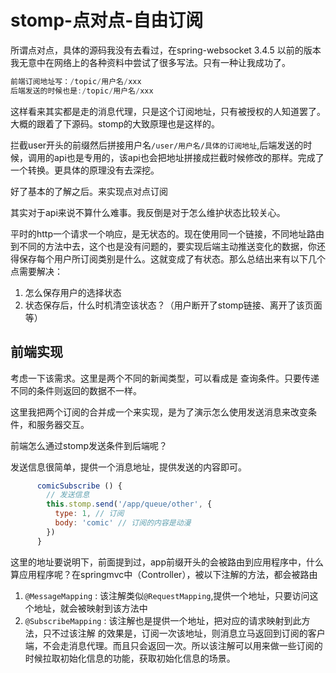 # stomp-点对点-自由订阅

所谓点对点，具体的源码我没有去看过，在spring-websocket 3.4.5 以前的版本我无意中在网络上的各种资料中尝试了很多写法。只有一种让我成功了。

```java
前端订阅地址写：/topic/用户名/xxx
后端发送的时候也是:/topic/用户名/xxx
```
这样看来其实都是走的消息代理，只是这个订阅地址，只有被授权的人知道罢了。 大概的跟着了下源码。stomp的大致原理也是这样的。 

拦截user开头的前缀然后拼接用户名`/user/用户名/具体的订阅地址`,后端发送的时候，调用的api也是专用的，该api也会把地址拼接成拦截时候修改的那样。完成了一个转换。更具体的原理没有去深挖。


好了基本的了解之后。来实现点对点订阅

其实对于api来说不算什么难事。我反倒是对于怎么维护状态比较关心。

平时的http一个请求一个响应，是无状态的。现在使用同一个链接，不同地址路由到不同的方法中去，这个也是没有问题的，要实现后端主动推送变化的数据，你还得保存每个用户所订阅类别是什么。这就变成了有状态。那么总结出来有以下几个点需要解决：

1. 怎么保存用户的选择状态
2. 状态保存后，什么时机清空该状态？（用户断开了stomp链接、离开了该页面等）

## 前端实现

考虑一下该需求。这里是两个不同的新闻类型，可以看成是 查询条件。只要传递不同的条件则返回的数据不一样。

这里我把两个订阅的合并成一个来实现，是为了演示怎么使用发送消息来改变条件，和服务器交互。

前端怎么通过stomp发送条件到后端呢？

发送信息很简单，提供一个消息地址，提供发送的内容即可。
```javascript
      comicSubscribe () {
        // 发送信息
        this.stomp.send('/app/queue/other', {
          type: 1, // 订阅
          body: 'comic' // 订阅的内容是动漫
        })
      }
```

这里的地址要说明下，前面提到过，app前缀开头的会被路由到应用程序中，什么算应用程序呢？在springmvc中（Controller），被以下注解的方法，都会被路由

1. `@MessageMapping` : 该注解类似`@RequestMapping`,提供一个地址，只要访问这个地址，就会被映射到该方法中
2. `@SubscribeMapping` : 该注解也是提供一个地址，把对应的请求映射到此方法，只不过该注解 的效果是，订阅一次该地址，则消息立马返回到订阅的客户端，不会走消息代理。而且只会返回一次。所以该注解可以用来做一些订阅的时候拉取初始化信息的功能，获取初始化信息的场景。

